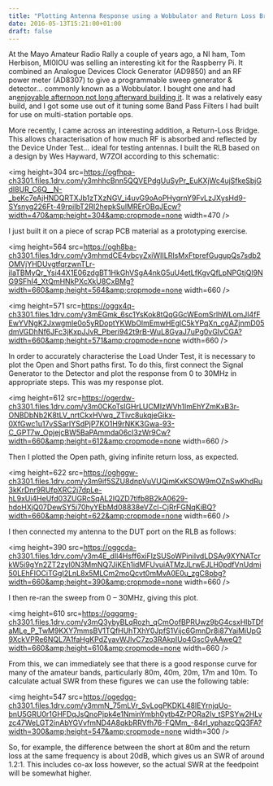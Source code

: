 ```yaml
---
title: "Plotting Antenna Response using a Wobbulator and Return Loss Bridge"
date: 2016-05-13T15:21:00+01:00
draft: false 
---
```

At the Mayo Amateur Radio Rally a couple of years ago, a NI ham, Tom Herbison, MI0IOU was selling an interesting kit for the Raspberry Pi. It combined an Analogue Devices Clock Generator (AD9850) and an RF power meter (AD8307) to give a programmable sweep generator &amp; detector... commonly known as a Wobbulator. I bought one and had an<a href=https://gerryk.com/node/37>enjoyable afternoon not long afterward building it</a>. It was a relatively easy build, and I got some use out of it tuning some Band Pass Filters I had built for use on multi-station portable ops.



More recently, I came across an interesting addition, a Return-Loss Bridge. This allows characterisation of how much RF is absorbed and reflected by the Device Under Test... ideal for testing antennas. I built the RLB based on a design by Wes Hayward, W7ZOI according to this schematic:



<img height=304 src=https://ogfhpa-ch3301.files.1drv.com/y3mhhcBnn5QQVEPdgUuSyPr_EuKXjWc4ujSfkeSbjGdI8UR_C6Q__N-_beKc7eAjHNDQRTXJb1zTXzNGV_i4uvG9oAoPHyqrnY9FvLzJXysHd9-SYsnyg226Ft-49rpiIbT2RI2hepkSuIMRErOBqJEcw?width=470&amp;height=304&amp;cropmode=none width=470 />



I just built it on a piece of scrap PCB material as a prototyping exercise.



<img height=564 src=https://ogh8ba-ch3301.files.1drv.com/y3mhmdCE4vbcyZxiWIILRIsMxFtprefGugupQs7sdb2OMVjYHDUvgtfqrzwnTLr-iIaTBMyQr_Ysi44X1E06zdgBT1HkGhVSgA4nkG5uU4etLfKgvQfLpNPGtjQl9NG9SFhI4_XtQmHNkPXcXkU8CxBMg?width=660&amp;height=564&amp;cropmode=none width=660 />



<img height=571 src=https://oggx4q-ch3301.files.1drv.com/y3mEGmk_6sc1YsKok8tQqGGcWEomSrlhWLomJl4fFEwYVNgK2JxwgmIe0o5yRDoptYKWbOlmEmwHEglC5kYPqXn_cgAZjnmD05dmVGDhNf6JFc3jKxpJJvR_Pberi942t9rB-WuL8GyaJ7uPg0vGIvCGA?width=660&amp;height=571&amp;cropmode=none width=660 />



In order to accurately characterise the Load Under Test, it is necessary to plot the Open and Short paths first. To do this, first connect the Signal Generator to the Detector and plot the response from 0 to 30MHz in appropriate steps. This was my response plot.


<img height=612 src=https://ogerdw-ch3301.files.1drv.com/y3m0CKoTsIGHrLUCMIzWVh1ImEhYZmKxB3r-ONBDbNb2K8tLV_nrtCkxHVwq_ZTivc8ukqjeGikx-0XfGwc1u17vSSarIYSdPjP7KO1H9rNKK3Gwa-93-C_GPT7w_OpjejcBW5BaPAmmda06cI3zWr9Cw?width=660&amp;height=612&amp;cropmode=none width=660 />



Then I plotted the Open path, giving infinite return loss, as expected.



<img height=622 src=https://oghggw-ch3301.files.1drv.com/y3m9if5SZU8dnpVuVUQimKxKSOW9mOZnSwKhdRu3kKrDnr9RUfpXRC2j7dpLe-hL9xUi4HeUfd03ZUGRcSqAL2IQZD7tlfb8B2kA0629-hdoHXjQ07DewSY5i70hyYEbMd08838eVZcl-CjRrFGNqKiBQ?width=660&amp;height=622&amp;cropmode=none width=660 />



I then connected my antenna to the DUT port on the RLB as follows:



<img height=390 src=https://oggcda-ch3301.files.1drv.com/y3m4E_dIl4Hsff6xiFlzSUSoWPiniIvdLDSAy9XYNATcrkW5i9gYn2ZT2zyI0N3MmNQ7JiKEh1idMFUvuiATMzJLrwEJLH0pdfVnUdmi50LEhFlOCiTGgI2LnL8x5MLCm2moQcvt0mMvA0E0u_zgC8pbg?width=660&amp;height=390&amp;cropmode=none width=660 />



I then re-ran the sweep from 0 – 30MHz, giving this plot.



<img height=610 src=https://oggqmg-ch3301.files.1drv.com/y3mQ3ybyBLqRozh_qCmOofBPRUwz9bG4csxHlbTDfaMLe_P_TwM9KXY7mmsBV1TQfHUhTXhY0JpfS1Vijc6GmnDr8i87YaiMiUpG9XckVPRe6NQL7A1faHgKPdZyavWJlvC7zo3RAkpIUo4GscGyAAweQ?width=660&amp;height=610&amp;cropmode=none width=660 />



From this, we can immediately see that there is a good response curve for many of the amateur bands, particularly 80m, 40m, 20m, 17m and 10m. To calculate actual SWR from these figures we can use the following table:



<img height=547 src=https://ogedgq-ch3301.files.1drv.com/y3mmN_75mLVr_SvLogPKDKL48lEYrnjqUo-bnU5GRU0r1GHFDqJsQnoPjpk4e1NminYmbh0ytb4ZrPORa2Iv_tSPSYw2HLvzc47WeLGT2inAbYGVvfmND4A8qkbRRVfh76-FQMm_-84rI_yphazcQQ3FA?width=300&amp;height=547&amp;cropmode=none width=300 />



So, for example, the difference between the short at 80m and the return loss at the same frequency is about 20dB, which gives us an SWR of around 1.2:1. This includes co-ax loss however, so the actual SWR at the feedpoint will be somewhat higher.

